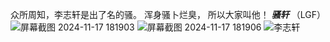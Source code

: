 众所周知，李志轩是出了名的骚。
浑身骚卜烂臭，
所以大家叫他！
**_骚轩_**
（LGF）
![屏幕截图 2024-11-17 181903](https://github.com/user-attachments/assets/517ff13a-1b96-4b36-9c5a-bbf6f0971f14)
![屏幕截图 2024-11-17 181906](https://github.com/user-attachments/assets/d4471b9c-d0fe-4462-90c0-9c671a8d86d8)
![李志轩](https://github.com/user-attachments/assets/ab344f7c-ed29-44d4-9001-420236853189)
